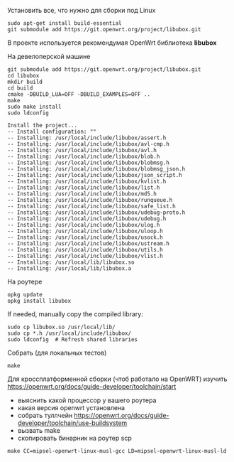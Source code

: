 Установить все, что нужно для сборки под Linux
```
sudo apt-get install build-essential
git submodule add https://git.openwrt.org/project/libubox.git
```

В проекте используется рекомендумая OpenWrt библиотека **libubox**

На девелоперской машине
```
git submodule add https://git.openwrt.org/project/libubox.git
cd libubox
mkdir build
cd build
cmake -DBUILD_LUA=OFF -DBUILD_EXAMPLES=OFF ..
make
sudo make install
sudo ldconfig

Install the project...
-- Install configuration: ""
-- Installing: /usr/local/include/libubox/assert.h
-- Installing: /usr/local/include/libubox/avl-cmp.h
-- Installing: /usr/local/include/libubox/avl.h
-- Installing: /usr/local/include/libubox/blob.h
-- Installing: /usr/local/include/libubox/blobmsg.h
-- Installing: /usr/local/include/libubox/blobmsg_json.h
-- Installing: /usr/local/include/libubox/json_script.h
-- Installing: /usr/local/include/libubox/kvlist.h
-- Installing: /usr/local/include/libubox/list.h
-- Installing: /usr/local/include/libubox/md5.h
-- Installing: /usr/local/include/libubox/runqueue.h
-- Installing: /usr/local/include/libubox/safe_list.h
-- Installing: /usr/local/include/libubox/udebug-proto.h
-- Installing: /usr/local/include/libubox/udebug.h
-- Installing: /usr/local/include/libubox/ulog.h
-- Installing: /usr/local/include/libubox/uloop.h
-- Installing: /usr/local/include/libubox/usock.h
-- Installing: /usr/local/include/libubox/ustream.h
-- Installing: /usr/local/include/libubox/utils.h
-- Installing: /usr/local/include/libubox/vlist.h
-- Installing: /usr/local/lib/libubox.so
-- Installing: /usr/local/lib/libubox.a
```


На роутере
```
opkg update
opkg install libubox
```


If needed, manually copy the compiled library:
```
sudo cp libubox.so /usr/local/lib/
sudo cp *.h /usr/local/include/libubox/
sudo ldconfig  # Refresh shared libraries
```

Собрать (для локальных тестов)
```
make
```

Для кроссплатформенной сборки (чтоб работало на OpenWRT) изучить
https://openwrt.org/docs/guide-developer/toolchain/start
- выяснить какой процессор у вашего роутера
- какая версия openwrt установлена
- собрать туллчейн https://openwrt.org/docs/guide-developer/toolchain/use-buildsystem
- вызвать make
- скопировать бинарник на роутер scp

```
make CC=mipsel-openwrt-linux-musl-gcc LD=mipsel-openwrt-linux-musl-ld
```

